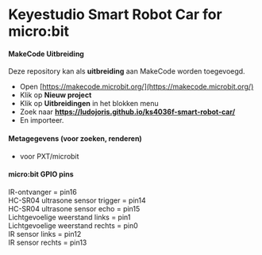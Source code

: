 # Keyestudio Smart Robot Car for micro:bit

#### MakeCode Uitbreiding

Deze repository kan als **uitbreiding** aan MakeCode worden toegevoegd.

* Open [https://makecode.microbit.org/](https://makecode.microbit.org/)
* Klik op **Nieuw project**
* Klik op **Uitbreidingen** in het blokken menu
* Zoek naar **https://ludojoris.github.io/ks4036f-smart-robot-car/**
* En importeer.

#### Metagegevens (voor zoeken, renderen)

* voor PXT/microbit
<script src="https://makecode.com/gh-pages-embed.js"></script><script>makeCodeRender("{{ site.makecode.home_url }}", "{{ site.github.owner_name }}/{{ site.github.repository_name }}");</script>

#### micro:bit GPIO pins

IR-ontvanger = pin16  
HC-SR04 ultrasone sensor trigger = pin14  
HC-SR04 ultrasone sensor echo  = pin15  
Lichtgevoelige weerstand links = pin1  
Lichtgevoelige weerstand rechts = pin0  
IR sensor links = pin12  
IR sensor rechts = pin13  

